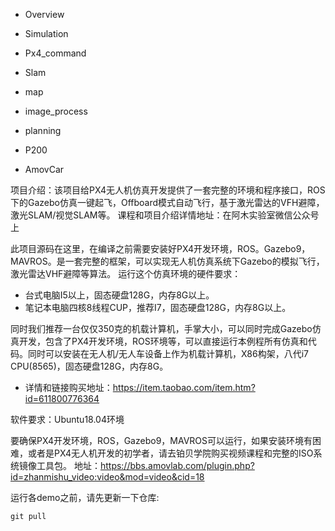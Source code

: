 - Overview

- Simulation

- Px4_command

- Slam

- map

- image_process

- planning

- P200

- AmovCar

项目介绍：该项目给PX4无人机仿真开发提供了一套完整的环境和程序接口，ROS下的Gazebo仿真一键起飞，Offboard模式自动飞行，基于激光雷达的VFH避障，激光SLAM/视觉SLAM等。
课程和项目介绍详情地址：在阿木实验室微信公众号上

 此项目源码在这里，在编译之前需要安装好PX4开发环境，ROS。Gazebo9，MAVROS。是一套完整的框架，可以实现无人机仿真系统下Gazebo的模拟飞行，激光雷达VHF避障等算法。
 运行这个仿真环境的硬件要求：
 - 台式电脑I5以上，固态硬盘128G，内存8G以上。
 - 笔记本电脑四核8线程CUP，推荐I7，固态硬盘128G，内存8G以上。

 同时我们推荐一台仅仅350克的机载计算机，手掌大小，可以同时完成Gazebo仿真开发，包含了PX4开发环境，ROS环境等，可以直接运行本例程所有仿真和代码。同时可以安装在无人机/无人车设备上作为机载计算机，X86构架，八代i7 CPU(8565)，固态硬盘128G，内存8G。

-  详情和链接购买地址：https://item.taobao.com/item.htm?id=611800776364

 软件要求：Ubuntu18.04环境

 要确保PX4开发环境，ROS，Gazebo9，MAVROS可以运行，如果安装环境有困难，或者是PX4无人机开发的初学者，请去铂贝学院购买视频课程和完整的ISO系统镜像工具包。
 地址：https://bbs.amovlab.com/plugin.php?id=zhanmishu_video:video&mod=video&cid=18

  运行各demo之前，请先更新一下仓库:

  ```
  git pull
  ```
  